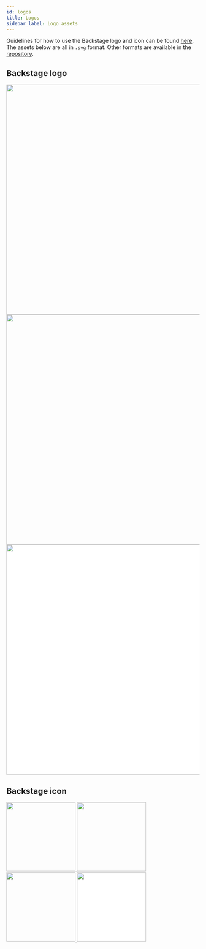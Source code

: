 ```yaml
---
id: logos
title: Logos
sidebar_label: Logo assets
---
```


Guidelines for how to use the Backstage logo and icon can be found
[here](/logo_assets/Backstage_Identity_Assets_Overview.pdf). The assets below
are all in `.svg` format. Other formats are available in the
[repository](https://github.com/spotify/backstage/tree/master/microsite/static/logo_assets).

## Backstage logo

<a href="/logo_assets/svg/Logo_White.svg">
  <img src="/logo_assets/svg/Logo_White.svg" width="600" />
</a>

<a href="/logo_assets/svg/Logo_Teal.svg">
  <img src="/logo_assets/svg/Logo_Teal.svg" width="600" />
</a>

<a href="/logo_assets/svg/Logo_Black.svg">
  <img src="/logo_assets/svg/Logo_Black.svg" width="600" style="background-color:white" />
</a>

## Backstage icon

<div>
  <a href="/logo_assets/svg/Icon_White.svg">
    <img src="/logo_assets/svg/Icon_White.svg" width="180" height="180" />
  </a>
  <a href="/logo_assets/svg/Icon_Teal.svg">
    <img src="/logo_assets/svg/Icon_Teal.svg" width="180" height="180" />
  </a>
  <a href="/logo_assets/svg/Icon_Gradient.svg">
    <img src="/logo_assets/svg/Icon_Gradient.svg" width="180" height="180" />
  </a>
  <a href="/logo_assets/svg/Icon_Black.svg">
    <img src="/logo_assets/svg/Icon_Black.svg" width="180" height="180" style="background-color:white" />
  </a>
</div>
